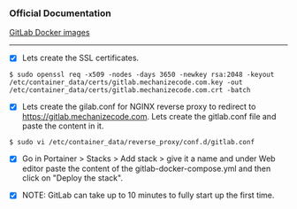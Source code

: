 ### Official Documentation
[GitLab Docker images](https://docs.gitlab.com/omnibus/docker/ "GitLab Docker images")

---

- [X] Lets create the SSL certificates.
```ignorelang
$ sudo openssl req -x509 -nodes -days 3650 -newkey rsa:2048 -keyout /etc/container_data/certs/gitlab.mechanizecode.com.key -out /etc/container_data/certs/gitlab.mechanizecode.com.crt -batch
```

- [X] Lets create the gilab.conf for NGINX reverse proxy to redirect to https://gitlab.mechanizecode.com.
Lets create the gitlab.conf file and paste the content in it.
```ignorelang
$ sudo vi /etc/container_data/reverse_proxy/conf.d/gitlab.conf
```

- [X] Go in Portainer > Stacks > Add stack > give it a name and under Web editor paste the content of the gitlab-docker-compose.yml and then click on "Deploy the stack".

- [X] NOTE: GitLab can take up to 10 minutes to fully start up the first time.